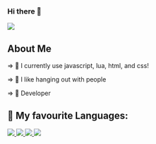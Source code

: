 ### Hi there 👋



<img src="https://discord.c99.nl/widget/theme-2/676051070308450344.png"/>

   
## About Me

⇒ 🌱 I currently use javascript, lua, html, and css!

⇒ 👯 I like hanging out with people

⇒ 🤖 Developer



  
## 🚀 My favourite Languages:

<p align="left"> 
    <a href="https://nodejs.org" target="_blank"> <img src="https://img.icons8.com/color/48/000000/nodejs.png"/> </a>
    <a href="https://developer.mozilla.org/en-US/docs/Web/JavaScript" target="_blank"> <img src="https://img.icons8.com/color/48/000000/javascript.png"/> </a> 
    <a href="https://www.w3.org/html/" target="_blank"> <img src="https://img.icons8.com/color/48/000000/html-5.png"/> </a> 
   <a href="https://www.lua.org/" target="_blank"> <img src="https://www.lua.org/images/luaa.png"/> </a> 
  
</p>
